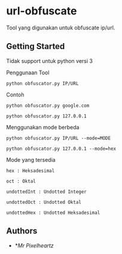 # url-obfuscate

Tool yang digunakan untuk obfuscate ip/url.

## Getting Started

Tidak support untuk python versi 3

Penggunaan Tool
```
python obfuscator.py IP/URL
```
Contoh
```
python obfuscator.py google.com
```
```
python obfuscator.py 127.0.0.1
```
Menggunakan mode berbeda
```
python obfuscator.py IP/URL --mode=MODE
```
```
python obfuscator.py 127.0.0.1 --mode=hex
```
Mode yang tersedia 
```
hex : Heksadesimal

oct : Oktal

undottedInt : Undotted Integer

undottedOct : Undotted Oktal

undottedHex : Undotted Heksadesimal
```
## Authors

* **Mr Pixelheartz*

